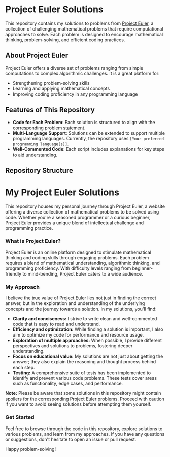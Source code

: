 # Project Euler Solutions

This repository contains my solutions to problems from [Project Euler](https://projecteuler.net/), a collection of challenging mathematical problems that require computational approaches to solve. Each problem is designed to encourage mathematical thinking, problem-solving, and efficient coding practices.

## About Project Euler

Project Euler offers a diverse set of problems ranging from simple computations to complex algorithmic challenges. It is a great platform for:

- Strengthening problem-solving skills
- Learning and applying mathematical concepts
- Improving coding proficiency in any programming language

## Features of This Repository

- **Code for Each Problem**: Each solution is structured to align with the corresponding problem statement.
- **Multi-Language Support**: Solutions can be extended to support multiple programming languages. Currently, the repository uses `[Your preferred programming language(s)]`.
- **Well-Commented Code**: Each script includes explanations for key steps to aid understanding.

## Repository Structure










# My Project Euler Solutions

This repository houses my personal journey through Project Euler, a website offering a diverse collection of mathematical problems to be solved using code. Whether you're a seasoned programmer or a curious beginner, Project Euler provides a unique blend of intellectual challenge and programming practice.

### What is Project Euler?

Project Euler is an online platform designed to stimulate mathematical thinking and coding skills through engaging problems. Each problem requires a blend of mathematical understanding, algorithmic thinking, and programming proficiency. With difficulty levels ranging from beginner-friendly to mind-bending, Project Euler caters to a wide audience.

### My Approach

I believe the true value of Project Euler lies not just in finding the correct answer, but in the exploration and understanding of the underlying concepts and the journey towards a solution. In my solutions, you'll find:

* **Clarity and conciseness:** I strive to write clean and well-commented code that is easy to read and understand.
* **Efficiency and optimization:** While finding a solution is important, I also aim to optimize my code for performance and resource usage.
* **Exploration of multiple approaches:** When possible, I provide different perspectives and solutions to problems, fostering deeper understanding.
* **Focus on educational value:** My solutions are not just about getting the answer; they also explain the reasoning and thought process behind each step.
* **Testing:** A comprehensive suite of tests has been implemented to identify and prevent various code problems. These tests cover areas such as functionality, edge cases, and performance.

**Note:** Please be aware that some solutions in this repository might contain spoilers for the corresponding Project Euler problems. Proceed with caution if you want to avoid seeing solutions before attempting them yourself.

### Get Started

Feel free to browse through the code in this repository, explore solutions to various problems, and learn from my approaches. If you have any questions or suggestions, don't hesitate to open an issue or pull request.

Happy problem-solving!
